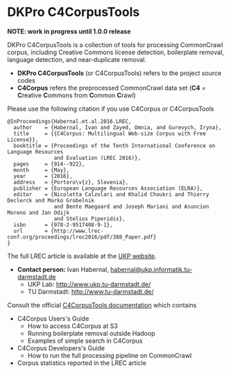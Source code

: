 # DKPro C4CorpusTools

**NOTE: work in progress until 1.0.0 release**

DKPro C4CorpusTools is a collection of tools for processing CommonCrawl corpus, including Creative
Commons license detection, boilerplate removal, language detection, and near-duplicate removal. 

* **DKPro C4CorpusTools** (or C4CorpusTools) refers to the project source codes
* **C4Corpus** refers the preprocessed CommonCrawl data set (**C4** =
 **C**reative **C**ommons from **C**ommon **C**rawl)

Please use the following citation if you use C4Corpus or C4CorpusTools

```
@InProceedings{Habernal.et.al.2016.LREC,
  author    = {Habernal, Ivan and Zayed, Omnia, and Gurevych, Iryna},
  title     = {{C4Corpus: Multilingual Web-size Corpus with Free License}},
  booktitle = {Proceedings of the Tenth International Conference on Language Resources
               and Evaluation (LREC 2016)},
  pages     = {914--922},
  month     = {May},
  year      = {2016},
  address   = {Portoro\v{z}, Slovenia},
  publisher = {European Language Resources Association (ELRA)},
  editor    = {Nicoletta Calzolari and Khalid Choukri and Thierry Declerck and Marko Grobelnik
               and Bente Maegaard and Joseph Mariani and Asuncion Moreno and Jan Odijk
               and Stelios Piperidis},
  isbn      = {978-2-9517408-9-1},
  url       = {http://www.lrec-conf.org/proceedings/lrec2016/pdf/388_Paper.pdf}
}
```

The full LREC article is available at the [UKP website](https://www.ukp.tu-darmstadt.de/publications/details/?tx_bibtex_pi1[pub_id]=TUD-CS-2016-0023).

* **Contact person:** Ivan Habernal, habernal@ukp.informatik.tu-darmstadt.de
    * UKP Lab: http://www.ukp.tu-darmstadt.de/
    * TU Darmstadt: http://www.tu-darmstadt.de/


Consult the official [C4CorpusTools documentation](https://zoidberg.ukp.informatik.tu-darmstadt.de/jenkins/job/DKPro%20C4Corpus/org.dkpro.c4corpus$dkpro-c4corpus-doc/doclinks/1/)
which contains

* C4Corpus Users's Guide
    * How to access C4Corpus at S3
    * Running boilerplate removal outside Hadoop
    * Examples of simple search in C4Corpus
* C4Corpus Developers's Guide
    * How to run the full processing pipeline on CommonCrawl
* Corpus statistics reported in the LREC article
